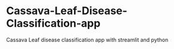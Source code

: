 # Cassava-Leaf-Disease-Classification-app
Cassava Leaf disease classification app with streamlit and python
